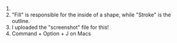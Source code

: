 1)
2) "Fill" is responsible for the inside of a shape, while "Stroke" is the outline.
3) I uploaded the "screenshot" file for this!
4) Command + Option + J on Macs
